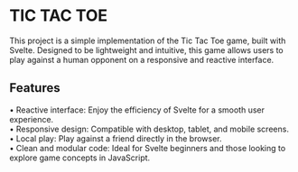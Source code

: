 # TIC TAC TOE

This project is a simple implementation of the Tic Tac Toe game, built with Svelte. Designed to be lightweight and intuitive, this game allows users to play against a human opponent on a responsive and reactive interface.

## Features

• Reactive interface: Enjoy the efficiency of Svelte for a smooth user experience.  
• Responsive design: Compatible with desktop, tablet, and mobile screens.  
• Local play: Play against a friend directly in the browser.  
• Clean and modular code: Ideal for Svelte beginners and those looking to explore game concepts in JavaScript.  
